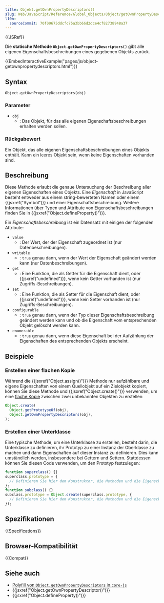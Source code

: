```yaml
---
title: Objekt.getOwnPropertyDescriptors()
slug: Web/JavaScript/Reference/Global_Objects/Object/getOwnPropertyDescriptors
l10n:
  sourceCommit: 70f09675ddcfc75a3bb66d2dce4cf82738948a37
---
```


{{JSRef}}

Die **statische Methode `Object.getOwnPropertyDescriptors()`** gibt alle eigenen
Eigenschaftsbeschreibungen eines gegebenen Objekts zurück.

{{EmbedInteractiveExample("pages/js/object-getownpropertydescriptors.html")}}

## Syntax

```js-nolint
Object.getOwnPropertyDescriptors(obj)
```

### Parameter

- `obj`
  - : Das Objekt, für das alle eigenen Eigenschaftsbeschreibungen erhalten werden sollen.

### Rückgabewert

Ein Objekt, das alle eigenen Eigenschaftsbeschreibungen eines Objekts enthält. Kann ein leeres
Objekt sein, wenn keine Eigenschaften vorhanden sind.

## Beschreibung

Diese Methode erlaubt die genaue Untersuchung der Beschreibung aller eigenen Eigenschaften eines
Objekts. Eine _Eigenschaft_ in JavaScript besteht entweder aus einem string-bewerteten Namen oder einem
{{jsxref("Symbol")}} und einer Eigenschaftsbeschreibung. Weitere Informationen über Typen und Attribute von
Eigenschaftsbeschreibungen finden Sie in
{{jsxref("Object.defineProperty()")}}.

Ein _Eigenschaftsbeschreibung_ ist ein Datensatz mit einigen der folgenden Attribute:

- `value`
  - : Der Wert, der der Eigenschaft zugeordnet ist (nur Datenbeschreibungen).
- `writable`
  - : `true` genau dann, wenn der Wert der Eigenschaft geändert werden kann
    (nur Datenbeschreibungen).
- `get`
  - : Eine Funktion, die als Getter für die Eigenschaft dient, oder {{jsxref("undefined")}}, wenn
    kein Getter vorhanden ist (nur Zugriffs-Beschreibungen).
- `set`
  - : Eine Funktion, die als Setter für die Eigenschaft dient, oder {{jsxref("undefined")}}, wenn
    kein Setter vorhanden ist (nur Zugriffs-Beschreibungen).
- `configurable`
  - : `true` genau dann, wenn der Typ dieser Eigenschaftsbeschreibung geändert
    werden kann und ob die Eigenschaft vom entsprechenden Objekt gelöscht werden kann.
- `enumerable`
  - : `true` genau dann, wenn diese Eigenschaft bei der Aufzählung der
    Eigenschaften des entsprechenden Objekts erscheint.

## Beispiele

### Erstellen einer flachen Kopie

Während die {{jsxref("Object.assign()")}} Methode nur aufzählbare und eigene
Eigenschaften von einem Quellobjekt auf ein Zielobjekt kopiert, können Sie diese Methode und
{{jsxref("Object.create()")}} verwenden, um eine [flache Kopie](/de/docs/Glossary/Shallow_copy) zwischen zwei unbekannten Objekten zu erstellen:

```js
Object.create(
  Object.getPrototypeOf(obj),
  Object.getOwnPropertyDescriptors(obj),
);
```

### Erstellen einer Unterklasse

Eine typische Methode, um eine Unterklasse zu erstellen, besteht darin, die Unterklasse zu definieren, ihr Prototyp zu einer
Instanz der Oberklasse zu machen und dann Eigenschaften auf dieser Instanz zu definieren. Dies kann
umständlich werden, insbesondere bei Gettern und Settern. Stattdessen können Sie diesen Code verwenden, um den
Prototyp festzulegen:

```js
function superclass() {}
superclass.prototype = {
  // Definieren Sie hier den Konstruktor, die Methoden und die Eigenschaften der Oberklasse
};
function subclass() {}
subclass.prototype = Object.create(superclass.prototype, {
  // Definieren Sie hier den Konstruktor, die Methoden und die Eigenschaften der Unterklasse
});
```

## Spezifikationen

{{Specifications}}

## Browser-Kompatibilität

{{Compat}}

## Siehe auch

- [Polyfill von `Object.getOwnPropertyDescriptors` in `core-js`](https://github.com/zloirock/core-js#ecmascript-object)
- {{jsxref("Object.getOwnPropertyDescriptor()")}}
- {{jsxref("Object.defineProperty()")}}

